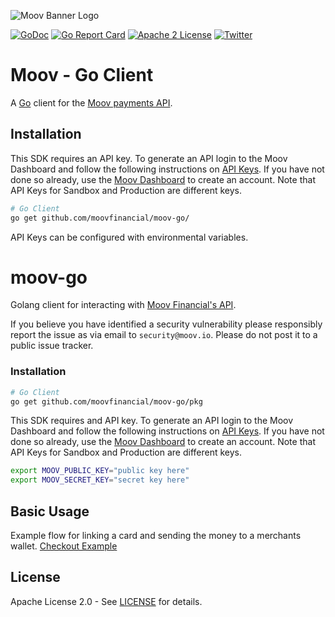 ![Moov Banner Logo](https://github.com/moovfinancial/moov-go/assets/120951/3632d9ea-0c64-40e5-8f9e-b13b28b5e197)

[![GoDoc](https://godoc.org/github.com/moovfinancial/moovgo?status.svg)](https://godoc./github.com/moovfinancial/moov-go)
[![Go Report Card](https://goreportcard.com/badge/github.com/moovfinancial/moov-go)](https://goreportcard.com/report/github.com/moovfinancial/moov-go)
[![Apache 2 License](https://img.shields.io/badge/license-Apache2-blue.svg)](https://raw.githubusercontent.com/moovfinancial/moov-go/master/LICENSE)
[![Twitter](https://img.shields.io/twitter/follow/moov?style=social)](https://twitter.com/moov?lang=en)


# Moov - Go Client
A [Go](http://golang.org) client for the [Moov payments API](https://docs.moov.io/api/). 


## Installation 

This SDK requires an API key. To generate an API login to the Moov Dashboard and follow the following instructions on [API Keys](https://docs.moov.io/guides/get-started/api-keys/). If you have not done so already, use the [Moov Dashboard](https://dashboard.moov.io/signup) to create an account. Note that API Keys for Sandbox and Production are different keys. 


```bash 
# Go Client 
go get github.com/moovfinancial/moov-go/
```

API Keys can be configured with environmental variables.

# moov-go

Golang client for interacting with [Moov Financial's API](https://moov.io/product/).

If you believe you have identified a security vulnerability please responsibly report the issue as via email to `security@moov.io`. Please do not post it to a public issue tracker.

### Installation

```bash
# Go Client
go get github.com/moovfinancial/moov-go/pkg
```

This SDK requires and API key. To generate an API login to the Moov Dashboard and follow the following instructions on [API Keys](https://docs.moov.io/guides/get-started/api-keys/). If you have not done so already, use the [Moov Dashboard](https://dashboard.moov.io/signup) to create an account. Note that API Keys for Sandbox and Production are different keys.

```bash 
export MOOV_PUBLIC_KEY="public key here"
export MOOV_SECRET_KEY="secret key here"
```

## Basic Usage

Example flow for linking a card and sending the money to a merchants wallet.
[Checkout Example](./examples/checkout_example.go)

## License

Apache License 2.0 - See [LICENSE](LICENSE) for details.
